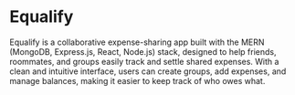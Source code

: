 # Equalify
Equalify is a collaborative expense-sharing app built with the MERN (MongoDB, Express.js, React, Node.js) stack, designed to help friends, roommates, and groups easily track and settle shared expenses. With a clean and intuitive interface, users can create groups, add expenses, and manage balances, making it easier to keep track of who owes what.
